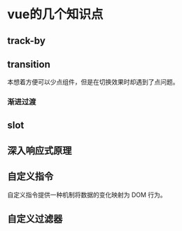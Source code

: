 # vue的几个知识点

## track-by

## transition

本想着方便可以少点组件，但是在切换效果时却遇到了点问题。

### 渐进过渡

## slot

## 深入响应式原理

## 自定义指令

自定义指令提供一种机制将数据的变化映射为 DOM 行为。

## 自定义过滤器
